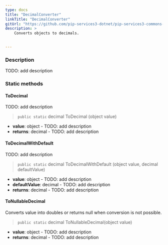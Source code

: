 ```yaml
---
type: docs
title: "DecimalConverter"
linkTitle: "DecimalConverter"
gitUrl: "https://github.com/pip-services3-dotnet/pip-services3-commons-dotnet"
description: > 
    Converts objects to decimals.

   
---
```


### Description

TODO: add description

### Static methods

#### ToDecimal 
TODO: add description

> `public static` decimal ToDecimal (object value)

- **value**: object - TODO: add description
- **returns**: decimal - TODO: add description

#### ToDecimalWithDefault 
TODO: add description

> `public static` decimal ToDecimalWithDefault (object value, decimal defaultValue)

- **value**: object - TODO: add description
- **defaultValue**: decimal - TODO: add description
- **returns**: decimal - TODO: add description

#### ToNullableDecimal
Converts value into doubles or returns null when conversion is not possible.

> `public static` decimal ToNullableDecimal(object value)

- **value**: object  - TODO: add description
- **returns**: decimal - TODO: add description
